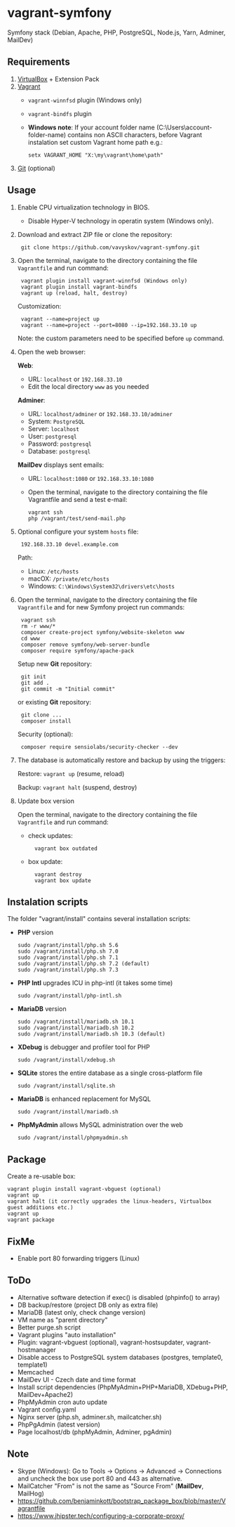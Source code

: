 # vagrant-symfony

Symfony stack (Debian, Apache, PHP, PostgreSQL, Node.js, Yarn, Adminer, MailDev)

## Requirements
1. [VirtualBox](https://www.virtualbox.org/) + Extension Pack
1. [Vagrant](https://www.vagrantup.com/)
    - `vagrant-winnfsd` plugin (Windows only)
    - `vagrant-bindfs` plugin
    - **Windows note**: If your account folder name (C:\Users\account-folder-name\) contains non ASCII characters, before Vagrant instalation set custom Vagrant home path e.g.:
        
          setx VAGRANT_HOME "X:\my\vagrant\home\path"
        
1. [Git](https://git-scm.com/) (optional)

## Usage

1. Enable CPU virtualization technology in BIOS.

    - Disable Hyper-V technology in operatin system (Windows only).
      
1. Download and extract ZIP file or clone the repository:

        git clone https://github.com/vavyskov/vagrant-symfony.git

1. Open the terminal, navigate to the directory containing the file `Vagrantfile` and run command:

        vagrant plugin install vagrant-winnfsd (Windows only)
        vagrant plugin install vagrant-bindfs
        vagrant up (reload, halt, destroy)
             
   Customization:
   
        vagrant --name=project up
        vagrant --name=project --port=8080 --ip=192.168.33.10 up

   Note: the custom parameters need to be specified before `up` command.

1. Open the web browser:

    **Web**:
    - URL: `localhost` or `192.168.33.10`
    - Edit the local directory `www` as you needed

    **Adminer**:
    - URL: `localhost/adminer` or `192.168.33.10/adminer`
	- System: `PostgreSQL`
    - Server: `localhost`
	- User: `postgresql`
	- Password: `postgresql`
	- Database: `postgresql`
	
	**MailDev** displays sent emails:
	- URL: `localhost:1080` or `192.168.33.10:1080`
    - Open the terminal, navigate to the directory containing the file Vagrantfile and send a test e-mail:
        
          vagrant ssh
          php /vagrant/test/send-mail.php 

1. Optional configure your system `hosts` file:

		192.168.33.10 devel.example.com

	Path:
    - Linux: `/etc/hosts`
	- macOX: `/private/etc/hosts`
	- Windows: `C:\Windows\System32\drivers\etc\hosts`

1. Open the terminal, navigate to the directory containing the file `Vagrantfile` and for new Symfony project run commands:

        vagrant ssh
        rm -r www/*
        composer create-project symfony/website-skeleton www
        cd www
        composer remove symfony/web-server-bundle
        composer require symfony/apache-pack
        
    Setup new **Git** repository:
    
        git init
        git add .
        git commit -m "Initial commit"
        
    or existing **Git** repository:
        
        git clone ...
        composer install
    
    Security (optional):
    
        composer require sensiolabs/security-checker --dev

1. The database is automatically restore and backup by using the triggers:

    Restore: `vagrant up` (resume, reload)
    
    Backup: `vagrant halt` (suspend, destroy)

1. Update box version

    Open the terminal, navigate to the directory containing the file `Vagrantfile` and run command:
    
    - check updates:

            vagrant box outdated
        
    - box update:
    
            vagrant destroy
            vagrant box update

## Instalation scripts

The folder "vagrant/install" contains several installation scripts:

- **PHP** version

      sudo /vagrant/install/php.sh 5.6
      sudo /vagrant/install/php.sh 7.0
      sudo /vagrant/install/php.sh 7.1
      sudo /vagrant/install/php.sh 7.2 (default)
      sudo /vagrant/install/php.sh 7.3

- **PHP Intl** upgrades ICU in php-intl (it takes some time)

      sudo /vagrant/install/php-intl.sh

- **MariaDB** version

      sudo /vagrant/install/mariadb.sh 10.1
      sudo /vagrant/install/mariadb.sh 10.2
      sudo /vagrant/install/mariadb.sh 10.3 (default)

- **XDebug** is debugger and profiler tool for PHP

      sudo /vagrant/install/xdebug.sh

- **SQLite** stores the entire database as a single cross-platform file

      sudo /vagrant/install/sqlite.sh

- **MariaDB** is enhanced replacement for MySQL

      sudo /vagrant/install/mariadb.sh

- **PhpMyAdmin** allows MySQL administration over the web

      sudo /vagrant/install/phpmyadmin.sh

## Package

Create a re-usable box:

    vagrant plugin install vagrant-vbguest (optional)
    vagrant up
    vagrant halt (it correctly upgrades the linux-headers, Virtualbox guest additions etc.)
    vagrant up
    vagrant package

## FixMe

- Enable port 80 forwarding triggers (Linux)

## ToDo

- Alternative software detection if exec() is disabled (phpinfo() to array)
- DB backup/restore (project DB only as extra file)
- MariaDB (latest only, check change version)
- VM name as "parent directory"
- Better purge.sh script
- Vagrant plugins "auto installation"
- Plugin: vagrant-vbguest (optional), vagrant-hostsupdater, vagrant-hostmanager
- Disable access to PostgreSQL system databases (postgres, template0, template1)
- Memcached
- MailDev UI - Czech date and time format
- Install script dependencies (PhpMyAdmin+PHP+MariaDB, XDebug+PHP, MailDev+Apache2)
- PhpMyAdmin cron auto update
- Vagrant config.yaml
- Nginx server (php.sh, adminer.sh, mailcatcher.sh)
- PhpPgAdmin (latest version)
- Page localhost/db (phpMyAdmin, Adminer, pgAdmin)

## Note

- Skype (Windows): Go to Tools → Options → Advanced → Connections and uncheck the box use port 80 and 443 as alternative.
- MailCatcher "From" is not the same as "Source From" (**MailDev**, MailHog)
- https://github.com/benjaminkott/bootstrap_package_box/blob/master/Vagrantfile
- https://www.jhipster.tech/configuring-a-corporate-proxy/
